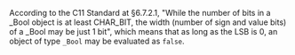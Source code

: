 According to the C11 Standard at §6.7.2.1, "While the number of bits in a _Bool object is at least CHAR_BIT, the width (number of sign and value bits) of a _Bool may be just 1 bit", which means that as long as the LSB is 0, an object of type `_Bool` may be evaluated as `false`.
